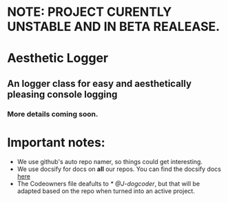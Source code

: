 # NOTE: PROJECT CURENTLY UNSTABLE AND IN BETA REALEASE.

# Aesthetic Logger
## An logger class for easy and aesthetically pleasing console logging

### More details coming soon.

# Important notes:
* We use github's auto repo namer, so things could get interesting.
* We use docsify for docs on **all** our repos. You can find the docsify docs [here](https://docsify.js.org/#/?id=docsify)
* The Codeowners file deafults to _* @J-dogcoder_, but that will be adapted based on the repo when turned into an active project.
